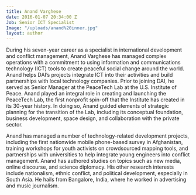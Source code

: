 ```yaml
---
title: Anand Varghese
date: 2016-01-07 20:34:00 Z
Job: Senior ICT Specialist
Image: "/uploads/anand%20inner.jpg"
layout: author
---
```


During his seven-year career as a specialist in international development and conflict management, Anand Varghese has managed complex operations with a commitment to using information and communications technology (ICT) tools to create peaceful social change around the world. Anand helps DAI’s projects integrate ICT into their activities and build partnerships with local technology companies. Prior to joining DAI, he served as Senior Manager at the PeaceTech Lab at the U.S. Institute of Peace. Anand played an integral role in creating and launching the PeaceTech Lab, the first nonprofit spin-off that the Institute has created in its 30-year history. In doing so, Anand guided elements of strategic planning for the transition of the Lab, including its conceptual foundation, business development, space design, and collaboration with the private sector.

Anand has managed a number of technology-related development projects, including the first nationwide mobile phone-based survey in Afghanistan, training workshops for youth activists on crowdsourced mapping tools, and partnerships with universities to help integrate young engineers into conflict management. Anand has authored studies on topics such as new media, online discourse, and science diplomacy. His other research interests include nationalism, ethnic conflict, and political development, especially in South Asia. He hails from Bangalore, India, where he worked in advertising and music journalism.